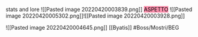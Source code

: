 
stats and lore
![[Pasted image 20220420003839.png]]
<mark style="background: #FF5582A6;">ASPETTO</mark> 
![[Pasted image 20220420005302.png]]![[Pasted image 20220420003928.png]]

![[Pasted image 20220420004645.png]]
[[Byatis]] 
#Boss/Mostri/BEG